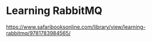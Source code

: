 # Learning RabbitMQ

https://www.safaribooksonline.com/library/view/learning-rabbitmq/9781783984565/
